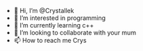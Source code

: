 - 👋 Hi, I’m @Crystallek
- 👀 I’m interested in programming
- 🌱 I’m currently learning c++
- 💞️ I’m looking to collaborate with your mum
- 📫 How to reach me Crys

<!---
Crystallek/Crystallek is a ✨ special ✨ repository because its `README.md` (this file) appears on your GitHub profile.
You can click the Preview link to take a look at your changes.
--->
